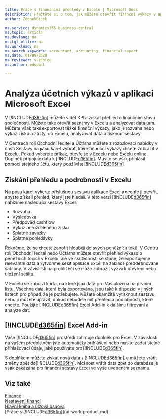 ```yaml
---
title: Práce s finančními přehledy v Excelu | Microsoft Docs
description: Přečtěte si o tom, jak můžete otevřít finanční výkazy v aplikaci Microsoft Excel z aplikace Business Central pro lepší analýzu.
author: ZdenekBicek

ms.service: dynamics365-business-central
ms.topic: article
ms.devlang: na
ms.tgt_pltfrm: na
ms.workload: na
ms.search.keywords: accountant, accounting, financial report
ms.date: 01/09/2020
ms.reviewer: v-zdbice
ms.author: edupont

---
```

# Analýza účetních výkazů v aplikaci Microsoft Excel

V [!INCLUDE[d365fin](includes/d365fin_md.md)] můžete vidět KPI a získat přehled o finančním stavu společnosti. Můžete také otevřít seznamy v Excelu a analyzovat data tam. Můžete však také exportovat těžké finanční výkazy, jako je rozvaha nebo výkaz zisku a ztráty, do Excelu, analyzovat data a tisknout sestavy.  

V Centrech rolí Obchodní ředitel a Účtárna můžete z rozbalovací nabídky v části Sestavy na pásu karet vybrat, které finanční výkazy chcete zobrazit v Excelu. Pokud vyberete příkaz, otevře se v Excelu nebo Excelu online. Doplněk připojuje data k [!INCLUDE[d365fin](includes/d365fin_md.md)]. Musíte se však přihlásit pomocí stejného účtu, který používáte [!INCLUDE[d365fin](includes/d365fin_md.md)].  

## Získání přehledu a podrobností v Excelu

Na pásu karet vyberte příslušnou sestavu aplikace Excel a nechte ji otevřít, abyste získali přehled, který jste hledali. V této verzi [!INCLUDE[d365fin](includes/d365fin_md.md)] nabízíme následující sestavy Excel:

- Rozvaha  
- Výsledovka  
- Předpověď cashflow  
- Výkaz nerozděleného zisku  
- Splatné závazky  
- Splatné pohledávky  

Řekněme, že se chcete zanořit hlouběji do svých peněžních toků. V Centru rolí Obchodní ředitel nebo Účtárna můžete otevřít přehled výkazu o peněžních tocích v Excelu, ale ve skutečnosti se stane, že exportujeme relevantní data a vytvoříme sešit aplikace Excel na základě předdefinované šablony. V závislosti na prohlížeči se může zobrazit výzva k otevření nebo uložení sešitu.

V Excelu se zobrazí karta, na které jsou data pro Vás uložena na prvním listu. Všechna data, která byla exportována, jsou také k dispozici v jiných listech pro případ, že je potřebujete. Můžete okamžitě vytisknout sestavu, nebo ji můžete upravit, dokud nebudete mít přehled a podrobnosti, které chcete. Použijte [!INCLUDE[d365fin](includes/d365fin_md.md)] Excel Add-in k dalšímu filtrování a analýze dat.  

## [!INCLUDE[d365fin](includes/d365fin_md.md)] Excel Add-in

Vaše [!INCLUDE[d365fin](includes/d365fin_md.md)] prostředí zahrnuje doplněk pro Excel. V závislosti na vašem předplatném jste automaticky přihlášeni nebo musíte zadat stejné přihlašovací údaje, jaké používáte pro [!INCLUDE[d365fin](includes/d365fin_md.md)].  

S doplňkem můžete získat nová data z [!INCLUDE[d365fin](includes/d365fin_md.md)], a můžete vrátit změny zpět do[!INCLUDE[d365fin](includes/d365fin_md.md)]. Možnost vrátit data zpět do databáze je však zakázána pro finanční sestavy Excel ve výše uvedeném seznamu.  

## Viz také

[Finance](finance.md)  
[Nastavení financí](finance-setup-finance.md)  
[Hlavní kniha a účtová osnova](finance-general-ledger.md)  
[Práce s [!INCLUDE[d365fin](includes/d365fin_md.md)]](ui-work-product.md)  

